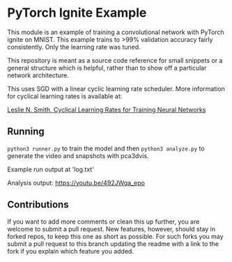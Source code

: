 # PyTorch Ignite Example

This module is an example of training a convolutional network with PyTorch
ignite on MNIST. This example trains to >99% validation accuracy fairly
consistently. Only the learning rate was tuned.

This repository is meant as a source code reference for small snippets or a
general structure which is helpful, rather than to show off a particular
network architecture.

This uses SGD with a linear cyclic learning rate scheduler. More information
for cyclical learning rates is available at:

[Leslie N. Smith, Cyclical Learning Rates for Training Neural Networks](https://ieeexplore.ieee.org/stamp/stamp.jsp?tp=&arnumber=7926641)

## Running

`python3 runner.py` to train the model and then `python3 analyze.py` to
generate the video and snapshots with pca3dvis.

Example run output at 'log.txt'

Analysis output: https://youtu.be/492JWqa_epo

## Contributions

If you want to add more comments or clean this up further, you are welcome to
submit a pull request. New features, however, should stay in forked repos,
to keep this one as short as possible. For such forks you may submit a
pull request to this branch updating the readme with a link to the fork
if you explain which feature you added.
